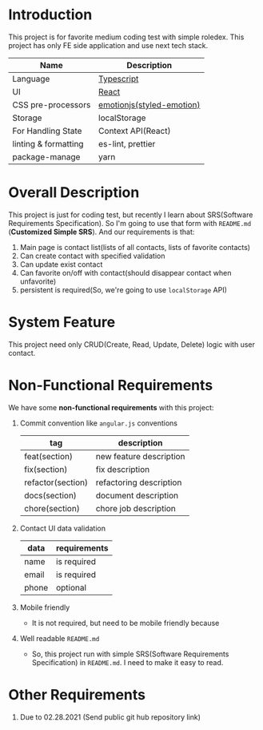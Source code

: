 # Introduction

This project is for favorite medium coding test with simple roledex. This project has only FE side application and use next tech stack.

| Name                 | Description                                                       |
| -------------------- | ----------------------------------------------------------------- |
| Language             | [Typescript](https://www.typescriptlang.org/)                     |
| UI                   | [React](https://reactjs.org/)                                     |
| CSS pre-processors   | [emotionjs(styled-emotion)](https://emotion.sh/docs/introduction) |
| Storage              | localStorage                                                      |
| For Handling State   | Context API(React)                                                |
| linting & formatting | es-lint, prettier                                                 |
| package-manage       | yarn                                                              |

# Overall Description

This project is just for coding test, but recently I learn about SRS(Software Requirements Specification). So I'm going to use that form with `README.md` (**Customized Simple SRS**). And our requirements is that:

1. Main page is contact list(lists of all contacts, lists of favorite contacts)
2. Can create contact with specified validation
3. Can update exist contact
4. Can favorite on/off with contact(should disappear contact when unfavorite)
5. persistent is required(So, we're going to use `localStorage` API)

# System Feature

This project need only CRUD(Create, Read, Update, Delete) logic with user contact.

# Non-Functional Requirements

We have some **non-functional requirements** with this project:

1. Commit convention like `angular.js` conventions

   | tag               | description             |
   | ----------------- | ----------------------- |
   | feat(section)     | new feature description |
   | fix(section)      | fix description         |
   | refactor(section) | refactoring description |
   | docs(section)     | document description    |
   | chore(section)    | chore job description   |

2. Contact UI data validation

   | data  | requirements |
   | ----- | ------------ |
   | name  | is required  |
   | email | is required  |
   | phone | optional     |

3. Mobile friendly

   - It is not required, but need to be mobile friendly because

4. Well readable `README.md`
   - So, this project run with simple SRS(Software Requirements Specification) in `README.md`. I need to make it easy to read.

# Other Requirements

1. Due to 02.28.2021 (Send public git hub repository link)
